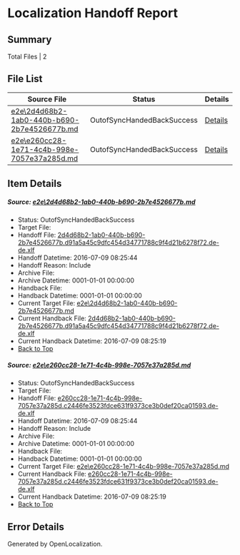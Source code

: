 # <a name='report-top'></a> Localization Handoff Report

## Summary
 Total Files | 2

## File List
 Source File | Status | Details 
 ----------- | ------ | ------- 
 [e2e\2d4d68b2-1ab0-440b-b690-2b7e4526677b.md](https://github.com/OpenLocalizationTestOrg/oltest/blob/04a287dab649f97e60cc8e439590747c422db27c/e2e/2d4d68b2-1ab0-440b-b690-2b7e4526677b.md) | OutofSyncHandedBackSuccess | [Details](#ae1a5e44be6f1bc58788424aaccbfbce131a6e711)
 [e2e\e260cc28-1e71-4c4b-998e-7057e37a285d.md](https://github.com/OpenLocalizationTestOrg/oltest/blob/04a287dab649f97e60cc8e439590747c422db27c/e2e/e260cc28-1e71-4c4b-998e-7057e37a285d.md) | OutofSyncHandedBackSuccess | [Details](#7d67d1192bf4b48b6a7cd664a33167189c1ade334)

## Item Details
##### <a name='ae1a5e44be6f1bc58788424aaccbfbce131a6e711'></a> Source: [e2e\2d4d68b2-1ab0-440b-b690-2b7e4526677b.md](https://github.com/OpenLocalizationTestOrg/oltest/blob/04a287dab649f97e60cc8e439590747c422db27c/e2e/2d4d68b2-1ab0-440b-b690-2b7e4526677b.md)
* Status: OutofSyncHandedBackSuccess
* Target File: 
* Handoff File: [2d4d68b2-1ab0-440b-b690-2b7e4526677b.d91a5a45c9dfc454d34771788c9f4d21b6278f72.de-de.xlf](https://github.com/OpenLocalizationTestOrg/olhandoff-e2e/blob/bcdcaf5ffba9c403427dcaf3a9d2563aee6118f8/ol-handoff/OpenLocalizationTestOrg/oltest-dede-fly/ci/ht/2d4d68b2-1ab0-440b-b690-2b7e4526677b.d91a5a45c9dfc454d34771788c9f4d21b6278f72.de-de.xlf)
* Handoff Datetime: 2016-07-09 08:25:44
* Handoff Reason: Include
* Archive File: 
* Archive Datetime: 0001-01-01 00:00:00
* Handback File: 
* Handback Datetime: 0001-01-01 00:00:00
* Current Target File: [e2e\2d4d68b2-1ab0-440b-b690-2b7e4526677b.md](https://github.com/OpenLocalizationTestOrg/oltest-dede-fly/blob/b1bc44d89d851853854b4060bfa9f1d15f75a8da/e2e/2d4d68b2-1ab0-440b-b690-2b7e4526677b.md)
* Current Handback File: [2d4d68b2-1ab0-440b-b690-2b7e4526677b.d91a5a45c9dfc454d34771788c9f4d21b6278f72.de-de.xlf](https://github.com/OpenLocalizationTestOrg/olhandback-e2e/blob/7b636b1973ceaab63ff51c7fe59e836600aa33ae/ol-handback/OpenLocalizationTestOrg/oltest-dede-fly/ci/ht/2d4d68b2-1ab0-440b-b690-2b7e4526677b.d91a5a45c9dfc454d34771788c9f4d21b6278f72.de-de.xlf)
* Current Handback Datetime: 2016-07-09 08:25:19
* [Back to Top](#report-top)

##### <a name='7d67d1192bf4b48b6a7cd664a33167189c1ade334'></a> Source: [e2e\e260cc28-1e71-4c4b-998e-7057e37a285d.md](https://github.com/OpenLocalizationTestOrg/oltest/blob/04a287dab649f97e60cc8e439590747c422db27c/e2e/e260cc28-1e71-4c4b-998e-7057e37a285d.md)
* Status: OutofSyncHandedBackSuccess
* Target File: 
* Handoff File: [e260cc28-1e71-4c4b-998e-7057e37a285d.c2446fe3523fdce631f9373ce3b0def20ca01593.de-de.xlf](https://github.com/OpenLocalizationTestOrg/olhandoff-e2e/blob/bcdcaf5ffba9c403427dcaf3a9d2563aee6118f8/ol-handoff/OpenLocalizationTestOrg/oltest-dede-fly/ci/ht/e260cc28-1e71-4c4b-998e-7057e37a285d.c2446fe3523fdce631f9373ce3b0def20ca01593.de-de.xlf)
* Handoff Datetime: 2016-07-09 08:25:44
* Handoff Reason: Include
* Archive File: 
* Archive Datetime: 0001-01-01 00:00:00
* Handback File: 
* Handback Datetime: 0001-01-01 00:00:00
* Current Target File: [e2e\e260cc28-1e71-4c4b-998e-7057e37a285d.md](https://github.com/OpenLocalizationTestOrg/oltest-dede-fly/blob/b1bc44d89d851853854b4060bfa9f1d15f75a8da/e2e/e260cc28-1e71-4c4b-998e-7057e37a285d.md)
* Current Handback File: [e260cc28-1e71-4c4b-998e-7057e37a285d.c2446fe3523fdce631f9373ce3b0def20ca01593.de-de.xlf](https://github.com/OpenLocalizationTestOrg/olhandback-e2e/blob/7b636b1973ceaab63ff51c7fe59e836600aa33ae/ol-handback/OpenLocalizationTestOrg/oltest-dede-fly/ci/ht/e260cc28-1e71-4c4b-998e-7057e37a285d.c2446fe3523fdce631f9373ce3b0def20ca01593.de-de.xlf)
* Current Handback Datetime: 2016-07-09 08:25:19
* [Back to Top](#report-top)


## Error Details

Generated by OpenLocalization.
